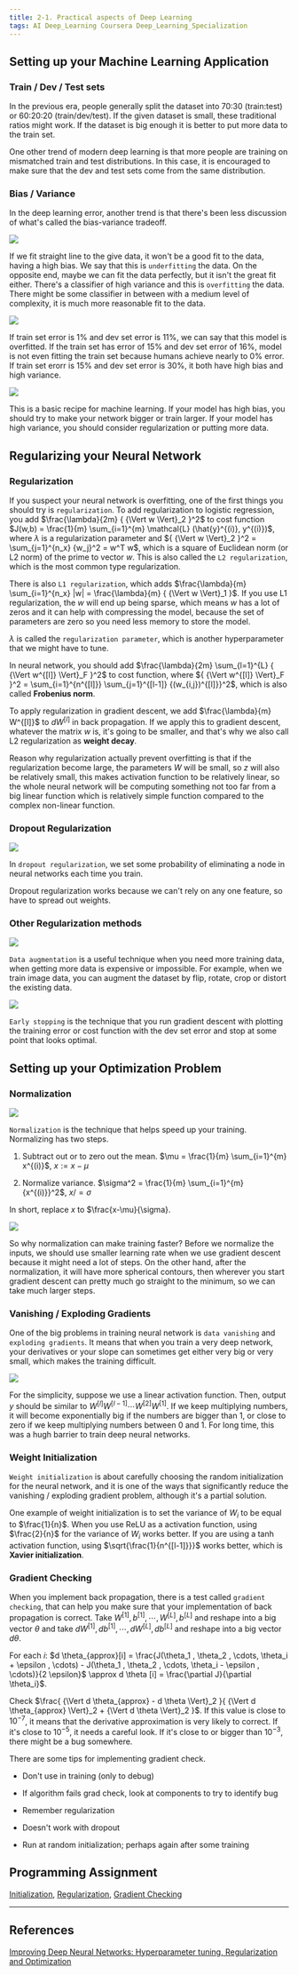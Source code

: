 ```yaml
---
title: 2-1. Practical aspects of Deep Learning
tags: AI Deep_Learning Coursera Deep_Learning_Specialization
---
```


## Setting up your Machine Learning Application

### Train / Dev / Test sets

In the previous era, people generally split the dataset into 70:30 (train:test) or 60:20:20 (train/dev/test). If the given dataset 
is small, these traditional ratios might work. If the dataset is big enough it is better to put more data to the train set.

One other trend of modern deep learning is that more people are training on mismatched train and test distributions. In this 
case, it is encouraged to make sure that the dev and test sets come from the same distribution.

### Bias / Variance

In the deep learning error, another trend is that there's been less discussion of what's called the bias-variance tradeoff. 

![](https://raw.githubusercontent.com/evfox9/blog/master/deeplearning/dl2101.png)

If we fit straight line to the give data, it won't be a good fit to the data, having a high bias. We say that this is `underfitting` 
the data. On the opposite end, maybe we can fit the data perfectly, but it isn't the great fit either. There's a classifier 
of high variance and this is `overfitting` the data. There might be some classifier in between with a medium level of complexity, 
it is much more reasonable fit to the data.

![](https://raw.githubusercontent.com/evfox9/blog/master/deeplearning/dl2102.png)

If train set error is 1% and dev set error is 11%, we can say that this model is overfitted. If the train set has error of 15% 
and dev set error of 16%, model is not even fitting the train set because humans achieve nearly to 0% error. If train set erorr 
is 15% and dev set error is 30%, it both have high bias and high variance. 

![](https://raw.githubusercontent.com/evfox9/blog/master/deeplearning/dl2103.png)

This is a basic recipe for machine learning. If your model has high bias, you should try to make your network bigger or train 
larger. If your model has high variance, you should consider regularization or putting more data.

## Regularizing your Neural Network

### Regularization

If you suspect your neural network is overfitting, one of the first things you should try is `regularization`. To add regularization 
to logistic regression, you add $\frac{\lambda}{2m} { {\Vert w \Vert}_2 }^2$ to cost function $J(w,b) = \frac{1}{m} \sum_{i=1}^{m} 
\mathcal{L} (\hat{y}^{(i)}, y^{(i)})$, where $\lambda$ is a regularization parameter and ${ {\Vert w \Vert}_2 }^2 = \sum_{j=1}^{n_x} {w_j}^2 = w^T w$, 
which is a square of Euclidean norm (or L2 norm) of the prime to vector $w$. This is also called the `L2 regularization`, which 
is the most common type regularization. 

There is also `L1 regularization`, which adds $\frac{\lambda}{m} \sum_{i=1}^{n_x} |w| = 
\frac{\lambda}{m} { {\Vert w \Vert}_1 }$. If you use L1 regularization, the $w$ will end up being sparse, which means $w$ has 
a lot of zeros and it can help with compressing the model, because the set of parameters are zero so you need less memory to 
store the model.

$\lambda$ is called the `regularization parameter`, which is another hyperparameter that we might have to tune. 

In neural network, you should add $\frac{\lambda}{2m} \sum_{l=1}^{L} { {\Vert w^{[l]} \Vert}_F }^2$ to cost function, where ${ {\Vert w^{[l]} \Vert}_F }^2 = 
\sum_{i=1}^{n^{[l]}} \sum_{j=1}^{[l-1]} {(w_{i,j})^{[l]}}^2$, which is also called **Frobenius norm**. 

To apply regularization in gradient descent, we add $\frac{\lambda}{m} W^{[l]}$ to $d W^{[l]}$ in back propagation. If we apply 
this to gradient descent, whatever the matrix $w$ is, it's going to be smaller, and that's why we also call L2 regularization 
as **weight decay**.

Reason why regularization actually prevent overfitting is that if the regularization become large, the parameters $W$ will be small, 
so $z$ will also be relatively small, this makes activation function to be relatively linear, so the whole neural network will be 
computing something not too far from a big linear function which is relatively simple function compared to the complex non-linear 
function.

### Dropout Regularization

![](https://raw.githubusercontent.com/evfox9/blog/master/deeplearning/dl2104.png)

In `dropout regularization`, we set some probability of eliminating a node in neural networks each time you train. 

Dropout regularization works because we can't rely on any one feature, so have to spread out weights.

### Other Regularization methods

![](https://raw.githubusercontent.com/evfox9/blog/master/deeplearning/dl2105.png)

`Data augmentation` is a useful technique when you need more training data, when getting more data is expensive or impossible. 
For example, when we train image data, you can augment the dataset by flip, rotate, crop or distort the existing data.

![](https://raw.githubusercontent.com/evfox9/blog/master/deeplearning/dl2106.png)

`Early stopping` is the technique that you run gradient descent with plotting the training error or cost function with the 
dev set error and stop at some point that looks optimal.

## Setting up your Optimization Problem

### Normalization

![](https://raw.githubusercontent.com/evfox9/blog/master/deeplearning/dl2107.png)

`Normalization` is the technique that helps speed up your training. Normalizing has two steps. 

1) Subtract out or to zero out the mean. $\mu = \frac{1}{m} \sum_{i=1}^{m} x^{(i)}$, $x := x - \mu$

2) Normalize variance. $\sigma^2 = \frac{1}{m} \sum_{i=1}^{m} {x^{(i)}}^2$, $x /= \sigma$

In short, replace $x$ to $\frac{x-\mu}{\sigma}.


![](https://raw.githubusercontent.com/evfox9/blog/master/deeplearning/dl2108.png)

So why normalization can make training faster? Before we normalize the inputs, we should use smaller learning rate when 
we use gradient descent because it might need a lot of steps. On the other hand, after the normalization, it will have more 
spherical contours, then wherever you start gradient descent can pretty much go straight to the minimum, so we can take much 
larger steps.

### Vanishing / Exploding Gradients
One of the big problems in training neural network is `data vanishing` and `exploding gradients`. It means that when you train 
a very deep network, your derivatives or your slope can sometimes get either very big or very small, which makes the training 
difficult. 

![](https://raw.githubusercontent.com/evfox9/blog/master/deeplearning/dl2109.png)

For the simplicity, suppose we use a linear activation function. Then, output $y$ should be similar to $W^{[l]} W^{[l-1]} \cdots 
W^{[2]} W^{[1]}$. If we keep multiplying numbers, it will become exponentially big if the numbers are bigger than 1, or close 
to zero if we keep multiplying numbers between $0$ and $1$. For long time, this was a hugh barrier to train deep neural 
networks.

### Weight Initialization
`Weight initialization` is about carefully choosing the random initialization for the neural network, and it is one of the 
ways that significantly reduce the vanishing / exploding gradient problem, although it's a partial solution.

One example of weight initialization is to set the variance of $W_i$ to be equal to $\frac{1}{n}$. When you use ReLU as a 
activation function, using $\frac{2}{n}$ for the variance of $W_i$ works better. If you are using a tanh activation function,
using $\sqrt{\frac{1}{n^{[l-1]}}}$ works better, which is **Xavier initialization**.

### Gradient Checking

When you implement back propagation, there is a test called `gradient checking`, that can help you make sure that your implementation 
of back propagation is correct. Take $W^{[1]}, b^{[1]}, \cdots , W^{[L]}, b^{[L]}$ and reshape into a big vector $\theta$ and 
take $d W^{[1]}, d b^{[1]}, \cdots , d W^{[L]}, d b^{[L]}$ and reshape into a big vector $d \theta$. 

For each $i$: $d \theta_{approx}[i] = \frac{J(\theta_1 , \theta_2 , \cdots, \theta_i + \epsilon , \cdots) - J(\theta_1 , 
\theta_2 , \cdots, \theta_i - \epsilon , \cdots)}{2 \epsilon}$ \approx d \theta [i] = \frac{\partial J}{\partial \theta_i}$.

Check $\frac{ {\Vert d \theta_{approx} - d \theta \Vert}_2 }{ {\Vert d \theta_{approx} \Vert}_2 + {\Vert d \theta \Vert}_2 }$. 
If this value is close to $10^{-7}$, it means that the derivative approximation is very likely to correct. If it's close to 
$10^{-5}$, it needs a careful look. If it's close to or bigger than $10^{-3}$, there might be a bug somewhere. 

There are some tips for implementing gradient check.

- Don't use in training (only to debug)

- If algorithm fails grad check, look at components to try to identify bug

- Remember regularization

- Doesn't work with dropout

- Run at random initialization; perhaps again after some training

## Programming Assignment

[Initialization](https://github.com/evfox9/Coursera/blob/master/Deep_Learning/Improving_Neural_Networks/Initialization.ipynb), 
[Regularization](https://github.com/evfox9/Coursera/blob/master/Deep_Learning/Improving_Neural_Networks/Regularization.ipynb), 
[Gradient Checking](https://github.com/evfox9/Coursera/blob/master/Deep_Learning/Improving_Neural_Networks/Gradient_Checking.ipynb)

---
## References

[Improving Deep Neural Networks: Hyperparameter tuning, Regularization and Optimization](https://www.coursera.org/learn/deep-neural-network)
